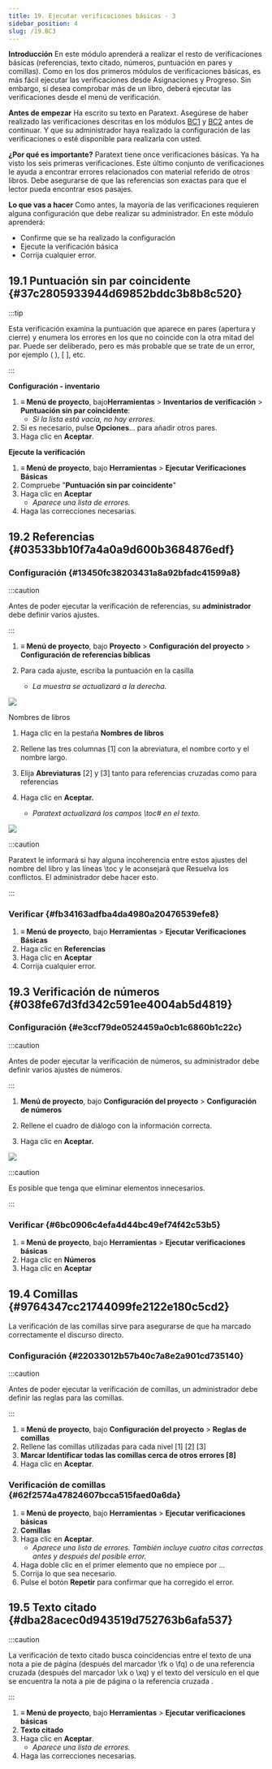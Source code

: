 ```yaml
---
title: 19. Ejecutar verificaciones básicas - 3
sidebar_position: 4
slug: /19.BC3
---
```




**Introducción** En este módulo aprenderá a realizar el resto de verificaciones básicas (referencias, texto citado, números, puntuación en pares y comillas). Como en los dos primeros módulos de verificaciones básicas, es más fácil ejecutar las verificaciones desde Asignaciones y Progreso. Sin embargo, si desea comprobar más de un libro, deberá ejecutar las verificaciones desde el menú de verificación.


**Antes de empezar** Ha escrito su texto en Paratext. Asegúrese de haber realizado las verificaciones descritas en los módulos [BC1](https://sillsdev.github.io/paratext-manual/5.BC1) y [BC2](https://sillsdev.github.io/paratext-manual/12.BC2) antes de continuar. Y que su administrador haya realizado la configuración de las verificaciones o esté disponible para realizarla con usted.


**¿Por qué es importante?** Paratext tiene once verificaciones básicas. Ya ha visto los seis primeras verificaciones. Este último conjunto de verificaciones le ayuda a encontrar errores relacionados con material referido de otros libros. Debe asegurarse de que las referencias son exactas para que el lector pueda encontrar esos pasajes.


**Lo que vas a hacer** Como antes, la mayoría de las verificaciones requieren alguna configuración que debe realizar su administrador. En este módulo aprenderá:

- Confirme que se ha realizado la configuración
- Ejecute la verificación básica
- Corrija cualquier error.

## 19.1 Puntuación sin par coincidente {#37c2805933944d69852bddc3b8b8c520}


:::tip

Esta verificación examina la puntuación que aparece en pares (apertura y cierre) y enumera los errores en los que no coincide con la otra mitad del par. Puede ser deliberado, pero es más probable que se trate de un error, por ejemplo ( ), [ ], etc.

:::




**Configuración - inventario**

1. **≡ Menú de proyecto**, bajo**Herramientas** &gt; **Inventarios de verificación** &gt; **Puntuación sin par coincidente**:
    - _Si la lista está vacía, no hay errores._
2. Si es necesario, pulse **Opciones**... para añadir otros pares.
3. Haga clic en **Aceptar**.

**Ejecute la verificación**

1. **≡ Menú de proyecto**, bajo **Herramientas** &gt; **Ejecutar Verificaciones Básicas**
2. Compruebe "**Puntuación sin par coincidente**"
3. Haga clic en **Aceptar**
    - _Aparece una lista de errores._
4. Haga las correcciones necesarias.

## 19.2 Referencias {#03533bb10f7a4a0a9d600b3684876edf}


### Configuración {#13450fc38203431a8a92bfadc41599a8}


:::caution

Antes de poder ejecutar la verificación de referencias, su **administrador** debe definir varios ajustes.

:::




<div class='notion-row'>
<div class='notion-column' style={{width: 'calc((100% - (min(32px, 4vw) * 1)) * 0.4375)'}}>

1. **≡ Menú de proyecto**, bajo **Proyecto** > **Configuración del proyecto** > **Configuración de referencias bíblicas**

2. Para cada ajuste, escriba la puntuación en la casilla
    - _La muestra se actualizará a la derecha._

</div><div className='notion-spacer'></div>

<div class='notion-column' style={{width: 'calc((100% - (min(32px, 4vw) * 1)) * 0.5625)'}}>


![](./1019021315.png)


</div><div className='notion-spacer'></div>
</div>


<div class='notion-row'>
<div class='notion-column' style={{width: 'calc((100% - (min(32px, 4vw) * 1)) * 0.4375)'}}>


Nombres de libros


1. Haga clic en la pestaña **Nombres de libros**

2. Rellene las tres columnas [1] con la abreviatura, el nombre corto y el nombre largo.

3. Elija **Abreviaturas** [2] y [3] tanto para referencias cruzadas como para referencias

4. Haga clic en **Aceptar.**
    - _Paratext actualizará los campos \toc# en el texto._

</div><div className='notion-spacer'></div>

<div class='notion-column' style={{width: 'calc((100% - (min(32px, 4vw) * 1)) * 0.5625)'}}>


![](./1209414794.png)


</div><div className='notion-spacer'></div>
</div>

:::caution

 Paratext le informará si hay alguna incoherencia entre estos ajustes del nombre del libro y las líneas \\toc y le aconsejará que Resuelva los conflictos. El administrador debe hacer esto.

:::




### Verificar {#fb34163adfba4da4980a20476539efe8}

1. **≡ Menú de proyecto**, bajo **Herramientas** &gt; **Ejecutar Verificaciones Básicas**
2. Haga clic en **Referencias**
3. Haga clic en **Aceptar**
4. Corrija cualquier error.

## 19.3 Verificación de números {#038fe67d3fd342c591ee4004ab5d4819}


### Configuración {#e3ccf79de0524459a0cb1c6860b1c22c}


:::caution

Antes de poder ejecutar la verificación de números, su administrador debe definir varios ajustes de números.

:::




<div class='notion-row'>
<div class='notion-column' style={{width: 'calc((100% - (min(32px, 4vw) * 1)) * 0.5)'}}>

1. **Menú de proyecto**, bajo **Configuración del proyecto** > **Configuración de números**

2. Rellene el cuadro de diálogo con la información correcta.

3. Haga clic en **Aceptar.**

</div><div className='notion-spacer'></div>

<div class='notion-column' style={{width: 'calc((100% - (min(32px, 4vw) * 1)) * 0.5)'}}>


![](./11100284.png)


</div><div className='notion-spacer'></div>
</div>

:::caution

Es posible que tenga que eliminar elementos innecesarios.

:::




### Verificar {#6bc0906c4efa4d44bc49ef74f42c53b5}

1. **≡ Menú de proyecto**, bajo **Herramientas** &gt; **Ejecutar verificaciones básicas**
2. Haga clic en **Números**
3. Haga clic en **Aceptar**

## 19.4 Comillas {#9764347cc21744099fe2122e180c5cd2}


La verificación de las comillas sirve para asegurarse de que ha marcado correctamente el discurso directo.


### Configuración {#22033012b57b40c7a8e2a901cd735140}


:::caution

Antes de poder ejecutar la verificación de comillas, un administrador debe definir las reglas para las comillas.

:::



1. **≡ Menú de proyecto**, bajo **Configuración del proyecto** &gt; **Reglas de comillas**
2. Rellene las comillas utilizadas para cada nivel \[1\] \[2\] [3]
3. **Marcar Identificar todas las comillas cerca de otros errores [8]**
4. Haga clic en **Aceptar**.

### Verificación de comillas {#62f2574a47824607bcca515faed0a6da}

1. **≡ Menú de proyecto**, bajo **Herramientas** &gt; **Ejecutar verificaciones básicas**
2. **Comillas**
3. Haga clic en **Aceptar**.
    - _Aparece una lista de errores. También incluye cuatro citas correctas antes y después del posible error._
4. Haga doble clic en el primer elemento que no empiece por …
5. Corrija lo que sea necesario.
6. Pulse el botón **Repetir** para confirmar que ha corregido el error.

## 19.5 Texto citado {#dba28acec0d943519d752763b6afa537}


:::caution

La verificación de texto citado busca coincidencias entre el texto de una nota a pie de página (después del marcador \fk o \fq) o de una referencia cruzada (después del marcador \xk o \xq) y el texto del versículo en el que se encuentra la nota a pie de página o la referencia cruzada .

:::



1. **≡ Menú de proyecto**, bajo **Herramientas** &gt; **Ejecutar verificaciones básicas**
2. **Texto citado**
3. Haga clic en **Aceptar**.
    - _Aparece una lista de errores._
4. Haga las correcciones necesarias.
